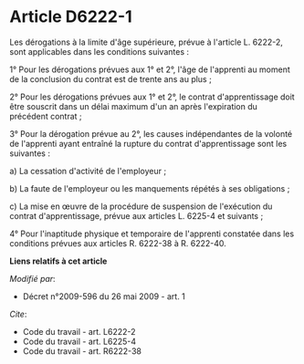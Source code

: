 # Article D6222-1

Les dérogations à la limite d'âge supérieure, prévue à l'article L. 6222-2, sont applicables dans les conditions suivantes : 

1° Pour les dérogations prévues aux    1° et 2°, l'âge de l'apprenti au moment de la conclusion du contrat est de trente ans
au plus ; 

2° Pour les dérogations prévues aux 1° et 2°, le contrat d'apprentissage doit être souscrit dans un délai maximum d'un an
après l'expiration du précédent contrat ; 

3° Pour la dérogation prévue au 2°, les causes indépendantes de la volonté de l'apprenti ayant entraîné la rupture du contrat
d'apprentissage sont les suivantes : 

a) La cessation d'activité de l'employeur ; 

b) La faute de l'employeur ou les manquements répétés à ses obligations ; 

c) La mise en œuvre de la procédure de suspension de l'exécution du contrat d'apprentissage, prévue aux articles L. 6225-4 et
suivants ; 

4° Pour l'inaptitude physique et temporaire de l'apprenti constatée dans les conditions prévues aux articles R. 6222-38 à R.
6222-40.

**Liens relatifs à cet article**

_Modifié par_:

  - Décret n°2009-596 du 26 mai 2009 - art. 1

_Cite_:

  - Code du travail - art. L6222-2
  - Code du travail - art. L6225-4
  - Code du travail - art. R6222-38
